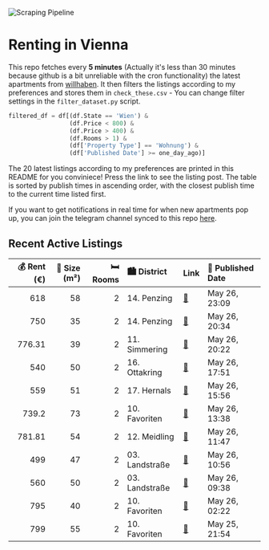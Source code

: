 ![Scraping Pipeline](https://github.com/AthomsG/renting-in-vienna/actions/workflows/run_pipeline.yml/badge.svg)


# Renting in Vienna

This repo fetches every **5 minutes** (Actually it's less than 30 minutes because github is a bit unreliable with the cron functionality) the latest apartments from [willhaben](https://www.willhaben.at/).
It then filters the listings according to my preferences and stores them in `check_these.csv` - You can change filter settings in the `filter_dataset.py` script.

```python
filtered_df = df[(df.State == 'Wien') & 
                 (df.Price < 800) &
                 (df.Price > 400) &
                 (df.Rooms > 1) &
                 (df['Property Type'] == 'Wohnung') &
                 (df['Published Date'] >= one_day_ago)]
```

The 20 latest listings according to my preferences are printed in this README for you conviniece! Press the link to see the listing post.
The table is sorted by publish times in ascending order, with the closest publish time to the current time listed first.

If you want to get notifications in real time for when new apartments pop up, you can join the telegram channel synced to this repo [here](https://t.me/+1HPAYOf5BSsyNTlk).

## Recent Active Listings

|   💰 Rent (€) |   📏 Size (m²) |   🛏️ Rooms | 🏙️ District    | Link                                                                                                                                                                        | 📅 Published Date   |
|-------------:|--------------:|-----------:|:---------------|:----------------------------------------------------------------------------------------------------------------------------------------------------------------------------|:-------------------|
|       618    |            58 |          2 | 14. Penzing    | [🔗](https://www.willhaben.at/iad/immobilien/d/mietwohnungen/wien/wien-1140-penzing/gemeindewhg-direktvergabe-vmd-%21%21-30.04.25-%21%21-1605941524/)                        | May 26, 23:09      |
|       750    |            35 |          2 | 14. Penzing    | [🔗](https://www.willhaben.at/iad/immobilien/d/mietwohnungen/wien/wien-1140-penzing/schicke-singlewohnung-mit-weitblick-801346666/)                                          | May 26, 20:34      |
|       776.31 |            39 |          2 | 11. Simmering  | [🔗](https://www.willhaben.at/iad/immobilien/d/mietwohnungen/wien/wien-1110-simmering/nach-generalsanierung-erstbezug-1984917871/)                                           | May 26, 20:22      |
|       540    |            50 |          2 | 16. Ottakring  | [🔗](https://www.willhaben.at/iad/immobilien/d/mietwohnungen/wien/wien-1160-ottakring/gemeindewohnung---nachmieter-gesucht-936742454/)                                       | May 26, 17:51      |
|       559    |            51 |          2 | 17. Hernals    | [🔗](https://www.willhaben.at/iad/immobilien/d/mietwohnungen/wien/wien-1170-hernals/schmuckst%C3%BCck-beim-brunnenmarkt%21-1490105313/)                                      | May 26, 15:56      |
|       739.2  |            73 |          2 | 10. Favoriten  | [🔗](https://www.willhaben.at/iad/immobilien/d/mietwohnungen/wien/wien-1100-favoriten/altbaumietwohnung-nahe-quellenplatz-1446651391/)                                       | May 26, 13:38      |
|       781.81 |            54 |          2 | 12. Meidling   | [🔗](https://www.willhaben.at/iad/immobilien/d/mietwohnungen/wien/wien-1120-meidling/2-zimmer-altbau-mit-guter-anbindung-1721849646/)                                        | May 26, 11:47      |
|       499    |            47 |          2 | 03. Landstraße | [🔗](https://www.willhaben.at/iad/immobilien/d/mietwohnungen/wien/wien-1030-landstra%C3%9Fe/2-zimmer-gemeindewohnung-direktvergabe-887715002/)                               | May 26, 10:56      |
|       560    |            50 |          2 | 03. Landstraße | [🔗](https://www.willhaben.at/iad/immobilien/d/mietwohnungen/wien/wien-1030-landstra%C3%9Fe/%28reserviert%29-direktvergabe-gemeindewohnung-%5Bvmd-31.01.2025%5D-2137780015/) | May 26, 09:38      |
|       795    |            40 |          2 | 10. Favoriten  | [🔗](https://www.willhaben.at/iad/immobilien/d/mietwohnungen/wien/wien-1100-favoriten/wundersch%C3%B6ne-2-zimmer-wohnung-in-top-lage-1395567074/)                            | May 26, 02:22      |
|       799    |            55 |          2 | 10. Favoriten  | [🔗](https://www.willhaben.at/iad/immobilien/d/mietwohnungen/wien/wien-1100-favoriten/%28reserviert%29-2-zimmer-wohnung-%22unbefristeter-vertrag%22-1929371519/)             | May 25, 21:54      |
